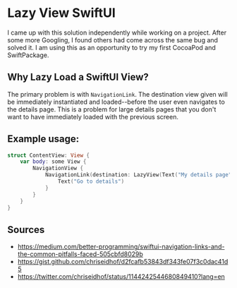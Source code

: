 # Lazy View SwiftUI

I came up with this solution independently while working on a project. After some more Googling, I found others had come across the same bug and solved it. I am using this as an opportunity to try my first CocoaPod and SwiftPackage.

## Why Lazy Load a SwiftUI View?

The primary problem is with `NavigationLink`. The destination view given will be immediately instantiated and loaded--before the user even navigates to the details page. This is a problem for large details pages that you don't want to have immediately loaded with the previous screen.

## Example usage:
```swift
struct ContentView: View {
    var body: some View {
        NavigationView {
            NavigationLink(destination: LazyView(Text("My details page")) {
                Text("Go to details")
            }
        }
    }
}
```
 
## Sources

  - https://medium.com/better-programming/swiftui-navigation-links-and-the-common-pitfalls-faced-505cbfd8029b
  - https://gist.github.com/chriseidhof/d2fcafb53843df343fe07f3c0dac41d5
  - https://twitter.com/chriseidhof/status/1144242544680849410?lang=en
